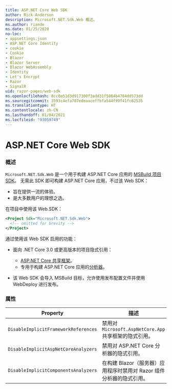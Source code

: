 ```yaml
---
title: ASP.NET Core Web SDK
author: Rick-Anderson
description: Microsoft.NET.Sdk.Web 概述。
ms.author: riande
ms.date: 01/25/2020
no-loc:
- appsettings.json
- ASP.NET Core Identity
- cookie
- Cookie
- Blazor
- Blazor Server
- Blazor WebAssembly
- Identity
- Let's Encrypt
- Razor
- SignalR
uid: razor-pages/web-sdk
ms.openlocfilehash: 8cc0a51d3d917300f3add31f5884b4784dd573dd
ms.sourcegitcommit: 3593c4efa707edeaaceffbfa544f99f41fc62535
ms.translationtype: HT
ms.contentlocale: zh-CN
ms.lasthandoff: 01/04/2021
ms.locfileid: "93059749"
---
```

# <a name="aspnet-core-web-sdk"></a>ASP.NET Core Web SDK

### <a name="overview"></a>概述

`Microsoft.NET.Sdk.Web` 是一个用于构建 ASP.NET Core 应用的 [MSBuild 项目 SDK](/visualstudio/msbuild/how-to-use-project-sdk)。 无需此 SDK 即可构建 ASP.NET Core 应用，不过该 Web SDK：

* 旨在提供一流的体验。
* 是大多数用户的理想之选。

在项目中使用该 Web.SDK：

  ```xml
  <Project Sdk="Microsoft.NET.Sdk.Web">
    <!-- omitted for brevity -->
  </Project>
  ```

通过使用该 Web SDK 启用的功能：

* 面向 .NET Core 3.0 或更高版本的项目隐式引用：

  * [ASP.NET Core 共享框架](xref:fundamentals/metapackage-app)。
  * 专用于构建 ASP.NET Core 应用的[分析器](/visualstudio/extensibility/getting-started-with-roslyn-analyzers)。
* 该 Web SDK 会导入 MSBuild 目标，允许使用发布配置文件并使用 WebDeploy 进行发布。

### <a name="properties"></a>属性

| Property | 描述 |
| -------- | ----------- |
| `DisableImplicitFrameworkReferences` | 禁用对 `Microsoft.AspNetCore.App` 共享框架的隐式引用。 |
| `DisableImplicitAspNetCoreAnalyzers` | 禁用对 ASP.NET Core 分析器的隐式引用。 |
| `DisableImplicitComponentsAnalyzers` | 在构建 Blazor（服务器）应用程序时禁用对 Razor 组件分析器的隐式引用。 |